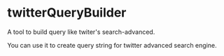 # twitterQueryBuilder
A tool to build query like twiter's search-advanced.

You can use it to create query string for twitter advanced search engine.
